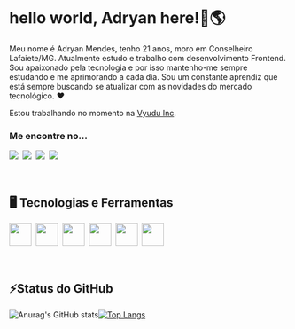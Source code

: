 # hello world, Adryan here!👋🌎

Meu nome é Adryan Mendes, tenho 21 anos, moro em Conselheiro Lafaiete/MG. Atualmente estudo e trabalho com desenvolvimento Frontend. Sou apaixonado pela tecnologia e por isso mantenho-me sempre estudando e me aprimorando a cada dia. Sou um constante aprendiz que está sempre buscando se atualizar com as novidades do mercado tecnológico. :heart:

Estou trabalhando no momento na <a href="https://vyudu.com/">Vyudu Inc</a>.


### Me encontre no...

<a href="https://www.linkedin.com/in/adryan-c%C3%A9sar-mendes-527248186/"><img src="https://img.shields.io/badge/LinkedIn-0077B5?style=for-the-badge&logo=linkedin&logoColor=white"><a/>&nbsp;&nbsp;<a href="https://www.instagram.com/adryancsmendes/"><img src="https://img.shields.io/badge/Instagram-E4405F?style=for-the-badge&logo=instagram&logoColor=white"><a/>&nbsp;&nbsp;<a href="mailto:adryanmendes2014@gmail.com"><img src="https://img.shields.io/badge/Gmail-D14836?style=for-the-badge&logo=gmail&logoColor=white"><a/>&nbsp;&nbsp;<a href="https://www.facebook.com/adryan.cesar.9"><img src="https://img.shields.io/badge/Facebook-1877F2?style=for-the-badge&logo=facebook&logoColor=white"><a/>&nbsp;&nbsp;



<br>

## 🖥️ Tecnologias e Ferramentas

<img src="https://cdn.jsdelivr.net/gh/devicons/devicon/icons/html5/html5-original.svg" width="40" height="40"/>&nbsp;&nbsp;<img src="https://cdn.jsdelivr.net/gh/devicons/devicon/icons/css3/css3-original.svg" width="40" height="40"/>&nbsp;&nbsp;<img src="https://cdn.jsdelivr.net/gh/devicons/devicon/icons/javascript/javascript-original.svg" width="40" height="40"/>&nbsp;&nbsp;<img src="https://cdn.jsdelivr.net/gh/devicons/devicon/icons/sass/sass-original.svg" width="40" height="40"/>&nbsp;&nbsp;<img src="https://cdn.jsdelivr.net/gh/devicons/devicon/icons/git/git-original.svg" width="40" height="40"/>&nbsp;&nbsp;<img src="https://cdn.jsdelivr.net/gh/devicons/devicon/icons/github/github-original.svg" width="40" height="40"/>

<br>

## ⚡Status do GitHub
![Anurag's GitHub stats](https://github-readme-stats.vercel.app/api?username=adryancsmendes&show_icons=true&theme=dark)[![Top Langs](https://github-readme-stats.vercel.app/api/top-langs/?username=adryancsmendes&layout=compact&theme=dark)](https://github.com/anuraghazra/github-readme-stats)
